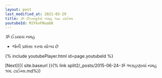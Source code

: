 ```yaml
---
layout: post
last_modified_at: 2021-03-29
title: ૐ દીપ્તામૂર્તયે નમહ ૧૦૮ ટાઈમ્સ
youtubeId: MJYkxFNuab8
---
```

 
 
 ૐ ઈડયાય નમહ  
 
 -  જેની પ્રશંસા કરવા યોગ્ય છે 
 
  
 
  
 
 
 
 
 
 


{% include youtubePlayer.html id=page.youtubeId %}
 
[Next]({{ site.baseurl }}{% link  split2/_posts/2015-06-24-ૐ અગ્રહણાયાં નમહ ૧૦૮ ટાઈમ્સ.md%})
 
